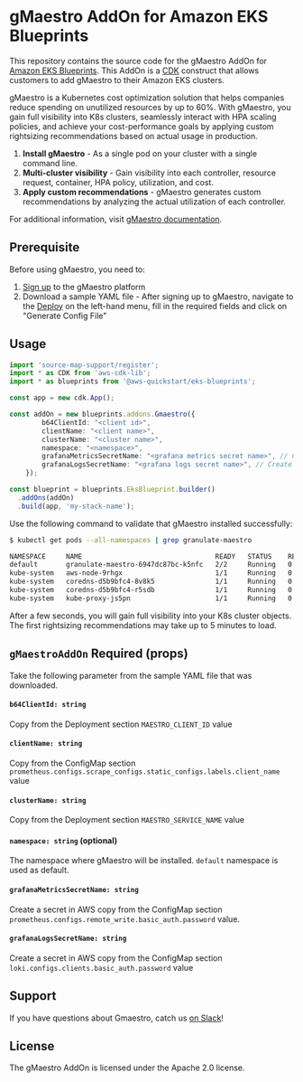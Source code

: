 # gMaestro AddOn for Amazon EKS Blueprints

This repository contains the source code for the gMaestro AddOn for [Amazon EKS Blueprints](https://aws-quickstart.github.io/cdk-eks-blueprints/). This AddOn is a [CDK](https://aws.amazon.com/cdk/) construct that allows customers to add gMaestro to their Amazon EKS clusters.

gMaestro is a Kubernetes cost optimization solution that helps companies reduce spending on unutilized resources by up to 60%.
With gMaestro, you gain full visibility into K8s clusters, seamlessly interact with HPA scaling policies, and achieve your cost-performance goals by applying custom rightsizing recommendations based on actual usage in production.
1. **Install gMaestro** - As a single pod on your cluster with a single command line.
2. **Multi-cluster visibility** - Gain visibility into each controller, resource request, container, HPA policy, utilization, and cost.
3. **Apply custom recommendations** - gMaestro generates custom recommendations by analyzing the actual utilization of each controller.

For additional information, visit [gMaestro documentation](https://gmaestro.gitbook.io/gmaestro-docs/).

## Prerequisite 
Before using gMaestro, you need to:
1. [Sign up](https://app.granulate.io/gMaestroSignup) to the gMaestro platform
2. Download a sample YAML file - After signing up to gMaestro, navigate to the [Deploy](https://app.granulate.io/deploy) on the left-hand menu, fill in the required fields and click on "Generate Config File" 


## Usage

```typescript
import 'source-map-support/register';
import * as CDK from 'aws-cdk-lib';
import * as blueprints from '@aws-quickstart/eks-blueprints';

const app = new cdk.App();

const addOn = new blueprints.addons.Gmaestro({
        b64ClientId: "<client id>",
        clientName: "<client name>",
        clusterName: "<cluster name>",
        namespace: "<namespace>",
        grafanaMetricsSecretName: "<grafana metrics secret name>", // Create and copy from gMaestro deployment yaml
        grafanaLogsSecretName: "<grafana logs secret name>", // Create and copy from gMaestro deployment yaml
    });

const blueprint = blueprints.EksBlueprint.builder()
  .addOns(addOn)
  .build(app, 'my-stack-name');
```

Use the following command to validate that gMaestro installed successfully:

```bash
$ kubectl get pods --all-namespaces | grep granulate-maestro

NAMESPACE     NAME                                 READY   STATUS    RESTARTS   AGE
default       granulate-maestro-6947dc87bc-k5nfc   2/2     Running   0          11m
kube-system   aws-node-9rhgx                       1/1     Running   0          16m
kube-system   coredns-d5b9bfc4-8v8k5               1/1     Running   0          21m
kube-system   coredns-d5b9bfc4-r5sdb               1/1     Running   0          21m
kube-system   kube-proxy-js5pn                     1/1     Running   0          16m
```

After a few seconds, you will gain full visibility into your K8s cluster objects.
The first rightsizing recommendations may take up to 5 minutes to load.

## `gMaestroAddOn` Required (props)
Take the following parameter from the sample YAML file that was downloaded.

#### `b64ClientId: string`

Copy from the Deployment section `MAESTRO_CLIENT_ID` value

#### `clientName: string`

Copy from the ConfigMap section `prometheus.configs.scrape_configs.static_configs.labels.client_name` value

#### `clusterName: string`

Copy from the Deployment section `MAESTRO_SERVICE_NAME` value

#### `namespace: string` (optional)

The namespace where gMaestro will be installed. `default` namespace is used as default.

#### `grafanaMetricsSecretName: string`

Create a secret in AWS copy from the ConfigMap section `prometheus.configs.remote_write.basic_auth.password` value.

#### `grafanaLogsSecretName: string`

Create a secret in AWS copy from the ConfigMap section `loki.configs.clients.basic_auth.password` value

## Support

If you have questions about Gmaestro, catch us [on Slack](https://granulatecommunity.slack.com/archives/C03RK0HN2TU)!

## License

The gMaestro AddOn is licensed under the Apache 2.0 license.

